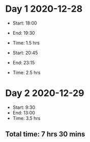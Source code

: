 # Day 1 2020-12-28

- Start: 18:00
- End: 19:30
- Time: 1.5 hrs

- Start: 20:45
- End: 23:15
- Time: 2.5 hrs

# Day 2 2020-12-29

- Start: 9:30
- End: 13:00
- Time: 3.5 hrs

## Total time: 7 hrs 30 mins
